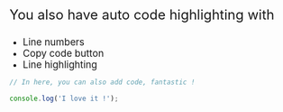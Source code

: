 <p style="font-size: 24px; margin-top: 0px;">You also have auto code highlighting with</p>
<ul>
  <li style="font-size: 17px; margin: 0;">Line numbers</li>
  <li style="font-size: 17px; margin: 0;">Copy code button</li>
  <li style="font-size: 17px; margin: 0;">Line highlighting</li>
</ul>

```js
// In here, you can also add code, fantastic !

console.log('I love it !');
```
